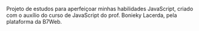 Projeto de estudos para aperfeiçoar minhas habilidades JavaScript, criado com o auxílio do curso de JavaScript do prof. Bonieky Lacerda, pela plataforma
da B7Web.
